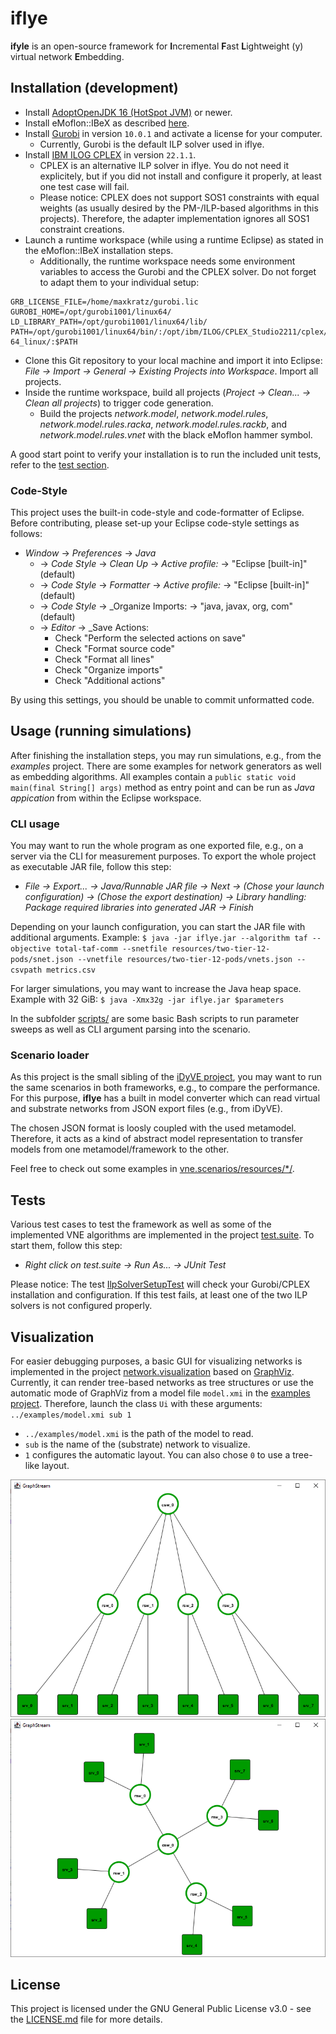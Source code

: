 # iflye

**ifyle** is an open-source framework for **I**ncremental **F**ast **L**ightweight (y) virtual network **E**mbedding.


## Installation (development)

* Install [AdoptOpenJDK 16 (HotSpot JVM)](https://adoptopenjdk.net/releases.html?variant=openjdk16&jvmVariant=hotspot) or newer.
* Install eMoflon::IBeX as described [here](https://github.com/eMoflon/emoflon-ibex#how-to-develop).
* Install [Gurobi](https://www.gurobi.com/) in version `10.0.1` and activate a license for your computer.
    * Currently, Gurobi is the default ILP solver used in iflye.
* Install [IBM ILOG CPLEX](https://www.ibm.com/products/ilog-cplex-optimization-studio) in version `22.1.1`.
    * CPLEX is an alternative ILP solver in iflye. You do not need it explicitely, but if you did not install and configure it properly, at least one test case will fail.
    * Please notice: CPLEX does not support SOS1 constraints with equal weights (as usually desired by the PM-/ILP-based algorithms in this projects). Therefore, the adapter implementation ignores all SOS1 constraint creations.
* Launch a runtime workspace (while using a runtime Eclipse) as stated in the eMoflon::IBeX installation steps.
    * Additionally, the runtime workspace needs some environment variables to access the Gurobi and the CPLEX solver. Do not forget to adapt them to your individual setup:
```
GRB_LICENSE_FILE=/home/maxkratz/gurobi.lic
GUROBI_HOME=/opt/gurobi1001/linux64/
LD_LIBRARY_PATH=/opt/gurobi1001/linux64/lib/
PATH=/opt/gurobi1001/linux64/bin/:/opt/ibm/ILOG/CPLEX_Studio2211/cplex/bin/x86-64_linux/:$PATH
```
* Clone this Git repository to your local machine and import it into Eclipse: *File -> Import -> General -> Existing Projects into Workspace*. Import all projects.
* Inside the runtime workspace, build all projects (*Project -> Clean... -> Clean all projects*) to trigger code generation.
    * Build the projects *network.model*, *network.model.rules*, *network.model.rules.racka*, *network.model.rules.rackb*, and *network.model.rules.vnet* with the black eMoflon hammer symbol.

A good start point to verify your installation is to run the included unit tests, refer to the [test section](#tests).

### Code-Style

This project uses the built-in code-style and code-formatter of Eclipse.
Before contributing, please set-up your Eclipse code-style settings as follows:

* _Window_ -> _Preferences_ -> _Java_ 
    * -> _Code Style_ -> _Clean Up_ -> _Active profile:_ -> "Eclipse [built-in]" (default)
    * -> _Code Style_ -> _Formatter_ -> _Active profile:_ -> "Eclipse [built-in]" (default)
    * -> _Code Style_ -> _Organize Imports: -> "java, javax, org, com" (default)
    * -> _Editor_ -> _Save Actions:
        * Check "Perform the selected actions on save"
        * Check "Format source code"
        * Check "Format all lines"
        * Check "Organize imports"
        * Check "Additional actions"

By using this settings, you should be unable to commit unformatted code.


## Usage (running simulations)

After finishing the installation steps, you may run simulations, e.g., from the *examples* project.
There are some examples for network generators as well as embedding algorithms.
All examples contain a `public static void main(final String[] args)` method as entry point and can be run as *Java appication* from within the Eclipse workspace.


### CLI usage

You may want to run the whole program as one exported file, e.g., on a server via the CLI for measurement purposes.
To export the whole project as executable JAR file, follow this step:
* *File -> Export... -> Java/Runnable JAR file -> Next -> (Chose your launch configuration) -> (Chose the export destination) -> Library handling: Package required libraries into generated JAR -> Finish*

Depending on your launch configuration, you can start the JAR file with additional arguments.
Example:
`$ java -jar iflye.jar --algorithm taf --objective total-taf-comm --snetfile resources/two-tier-12-pods/snet.json --vnetfile resources/two-tier-12-pods/vnets.json --csvpath metrics.csv`

For larger simulations, you may want to increase the Java heap space.
Example with 32 GiB:
`$ java -Xmx32g -jar iflye.jar $parameters`

In the subfolder [scripts/](scripts/) are some basic Bash scripts to run parameter sweeps as well as CLI argument parsing into the scenario.


### Scenario loader

As this project is the small sibling of the [iDyVE project](https://tubiblio.ulb.tu-darmstadt.de/124918/), you may want to run the same scenarios in both frameworks, e.g., to compare the performance.
For this purpose, **iflye** has a built in model converter which can read virtual and substrate networks from JSON export files (e.g., from iDyVE).

The chosen JSON format is loosly coupled with the used metamodel.
Therefore, it acts as a kind of abstract model representation to transfer models from one metamodel/framework to the other.

Feel free to check out some examples in [vne.scenarios/resources/*/](vne.scenarios/resources/).


## Tests

Various test cases to test the framework as well as some of the implemented VNE algorithms are implemented in the project [test.suite](test.suite/).
To start them, follow this step:
* *Right click on test.suite -> Run As... -> JUnit Test*

Please notice: The test [IlpSolverSetupTest](test.suite/src/test/ilp/IlpSolverSetupTest.java) will check your Gurobi/CPLEX installation and configuration. If this test fails, at least one of the two ILP solvers is not configured properly.


## Visualization

For easier debugging purposes, a basic GUI for visualizing networks is implemented in the project [network.visualization](network.visualization/) based on [GraphViz](http://www.graphviz.org/download/).
Currently, it can render tree-based networks as tree structures or use the automatic mode of GraphViz from a model file `model.xmi` in the [examples project](examples/).
Therefore, launch the class `Ui` with these arguments: `../examples/model.xmi sub 1`
* `../examples/model.xmi` is the path of the model to read.
* `sub` is the name of the (substrate) network to visualize.
* `1` configures the automatic layout. You can also chose `0` to use a tree-like layout.

![](gfx/gui-tree.png)
![](gfx/gui-auto.png)


## License

This project is licensed under the GNU General Public License v3.0 - see the [LICENSE.md](LICENSE.md) file for more details.

